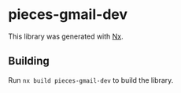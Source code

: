 # pieces-gmail-dev

This library was generated with [Nx](https://nx.dev).

## Building

Run `nx build pieces-gmail-dev` to build the library.
